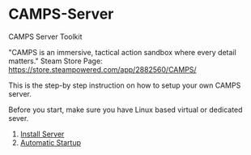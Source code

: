 # CAMPS-Server
CAMPS Server Toolkit

"CAMPS is an immersive, tactical action sandbox where every detail matters."
Steam Store Page: https://store.steampowered.com/app/2882560/CAMPS/

This is the step-by step instruction on how to setup your own CAMPS server.

Before you start, make sure you have Linux based virtual or dedicated sever.

1. [Install Server](https://github.com/MillenaryMan/CAMPS-Server/blob/main/Install%20Server.md)
2. [Automatic Startup](https://github.com/MillenaryMan/CAMPS-Server/blob/main/Automatic%20Startup.md)
